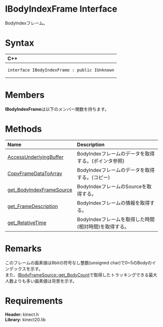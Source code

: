 IBodyIndexFrame Interface  
=========================  

BodyIndexフレーム。 <span id="syntaxSection"></span>

Syntax  
======  

<table>
<colgroup>
<col width="100%" />
</colgroup>
<thead>
<tr class="header">
<th align="left">C++</th>
</tr>
</thead>
<tbody>
<tr class="odd">
<td align="left"><pre><code>interface IBodyIndexFrame : public IUnknown</code></pre></td>
</tr>
</tbody>
</table>

<span id="classMembersSection"></span>

Members  
=======  

**IBodyIndexFrame**は以下のメンバー関数を持ちます。  

<span id="publicmethodsSection"></span>

Methods  
=======  

<table>
<colgroup>
<col width="30%" />
<col width="60%" />
</colgroup>
<thead>
<tr class="header">
<th align="left">Name</th>
<th align="left">Description</th>
</tr>
</thead>
<tbody>
<tr class="odd">
<td align="left"><a href="IBodyIndexFrame_Interface/Methods/AccessUnderlyingBuffer.md">AccessUnderlyingBuffer</a></td>
<td align="left">BodyIndexフレームのデータを取得する。(ポインタ参照)</td>
</tr>
<tr class="even">
<td align="left"><a href="IBodyIndexFrame_Interface/Methods/CopyFrameDataToArray_Method.md">CopyFrameDataToArray</a></td>
<td align="left">BodyIndexフレームのデータを取得する。(コピー)</td>
</tr>
<tr class="odd">
<td align="left"><a href="IBodyIndexFrame_Interface/Methods/get_BodyIndexFrameSource.md">get_BodyIndexFrameSource</a></td>
<td align="left">BodyIndexフレームのSourceを取得する。</td>
</tr>
<tr class="even">
<td align="left"><a href="IBodyIndexFrame_Interface/Methods/get_FrameDescription_Method.md">get_FrameDescription</a></td>
<td align="left">BodyIndexフレームの情報を取得する。</td>
</tr>
<tr class="odd">
<td align="left"><a href="IBodyIndexFrame_Interface/Methods/get_RelativeTime_Method.md">get_RelativeTime</a></td>
<td align="left">BodyIndexフレームを取得した時間(相対時間)を取得する。</td>
</tr>
</tbody>
</table>

<span id="remarks"></span>

Remarks  
=======  

このフレームの画素値は8bitの符号なし整数(unsigned char)で0~5のBodyのインデックスを示す。  
また、[IBodyFrameSource::get\_BodyCount](IBodyFrameSource_Interface/Methods/get_BodyCount_Method.md)で取得したトラッキングできる最大人数よりも多い画素値は背景を示す。  

<span id="requirements"></span>

Requirements  
============  

**Header:** kinect.h  
**Library:** kinect20.lib  



<!--Please do not edit the data in the comment block below.-->
<!--
TOCTitle : IBodyIndexFrame Interface
RLTitle : IBodyIndexFrame Interface
KeywordK : IBodyIndexFrame interface, about
HelpPriority : 2
TopicType : apiref
KeywordF : IBodyIndexFrame
KeywordF : Microsoft.Kinect.kinect.IBodyIndexFrame
KeywordA : T:Microsoft.Kinect.kinect.IBodyIndexFrame
AssetID : T:Microsoft.Kinect.kinect.IBodyIndexFrame
Locale : en-us
CommunityContent : 1
APIType : Managed
APILocation : 
APIName : Microsoft.Kinect.kinect.IBodyIndexFrame
TargetOS : Windows
TopicType : kbSyntax
DevLang : C++
DocSet : K4Wv2
ProjType : K4Wv2Proj
Technology : Kinect for Windows
Product : Kinect for Windows SDK v2
productversion : 20
-->
